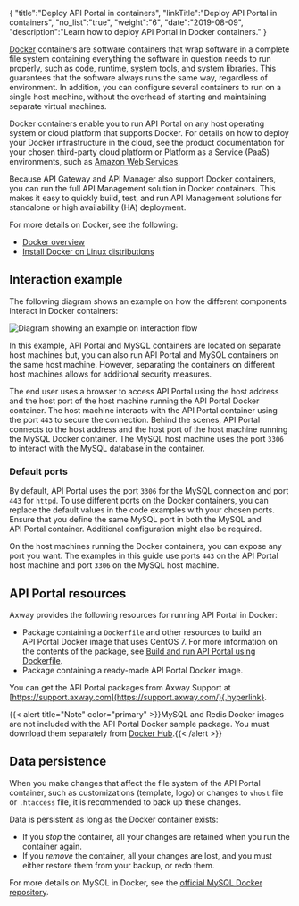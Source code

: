 {
    "title":"Deploy API Portal in containers",
    "linkTitle":"Deploy API Portal in containers",
    "no_list":"true",
    "weight":"6",
    "date":"2019-08-09",
    "description":"Learn how to deploy API Portal in Docker containers."
}

[Docker](https://www.docker.com/) containers are software containers that wrap software in a complete file system containing everything the software in question needs to run properly, such as code, runtime, system tools, and system libraries. This guarantees that the software always runs the same way, regardless of environment. In addition, you can configure several containers to run on a single host machine, without the overhead of starting and maintaining separate virtual machines.

Docker containers enable you to run API Portal on any host operating system or cloud platform that supports Docker. For details on how to deploy your Docker infrastructure in the cloud, see the product documentation for your chosen third-party cloud platform or Platform as a Service (PaaS) environments, such as [Amazon Web Services](https://aws.amazon.com/).

Because API Gateway and API Manager also support Docker containers, you can run the full API Management solution in Docker containers. This makes it easy to quickly build, test, and run API Management solutions for standalone or high availability (HA) deployment.

For more details on Docker, see the following:

- [Docker overview](https://docs.docker.com/engine/understanding-docker/)
- [Install Docker on Linux distributions](https://docs.docker.com/engine/installation/linux/)

## Interaction example

The following diagram shows an example on how the different components interact in Docker containers:

![Diagram showing an example on interaction flow](/Images/APIPortal/API_Portal_Docker.png)

In this example, API Portal and MySQL containers are located on separate host machines but, you can also run API Portal and MySQL containers on the same host machine. However, separating the containers on different host machines allows for additional security measures.

The end user uses a browser to access API Portal using the host address and the host port of the host machine running the API Portal Docker container. The host machine interacts with the API Portal container using the port `443` to secure the connection. Behind the scenes, API Portal connects to the host address and the host port of the host machine running the MySQL Docker container. The MySQL host machine uses the port `3306` to interact with the MySQL database in the container.

### Default ports

By default, API Portal uses the port `3306` for the MySQL connection and port `443` for `httpd`. To use different ports on the Docker containers, you can replace the default values in the code examples with your chosen ports. Ensure that you define the same MySQL port in both the MySQL and API Portal container. Additional configuration might also be required.

On the host machines running the Docker containers, you can expose any port you want. The examples in this guide use ports `443` on the API Portal host machine and port `3306` on the MySQL host machine.

## API Portal resources

Axway provides the following resources for running API Portal in Docker:

- Package containing a `Dockerfile` and other resources to build an API Portal Docker image that uses CentOS 7. For more information on the contents of the package, see [Build and run API Portal using Dockerfile](/docs/apiportal_docker/docker_portal_deploy).
- Package containing a ready-made API Portal Docker image.

You can get the API Portal packages from Axway Support at [https://support.axway.com](https://support.axway.com/){.hyperlink}.

{{< alert title="Note" color="primary" >}}MySQL and Redis Docker images are not included with the API Portal Docker sample package. You must download them separately from [Docker Hub](https://hub.docker.com/).{{< /alert >}}

## Data persistence

When you make changes that affect the file system of the API Portal container, such as customizations (template, logo) or changes to `vhost` file or `.htaccess` file, it is recommended to back up these changes.

Data is persistent as long as the Docker container exists:

- If you *stop* the container, all your changes are retained when you run the container again.
- If you *remove* the container, all your changes are lost, and you must either restore them from your backup, or redo them.

For more details on MySQL in Docker, see the [official MySQL Docker repository](https://hub.docker.com/_/mysql/).
